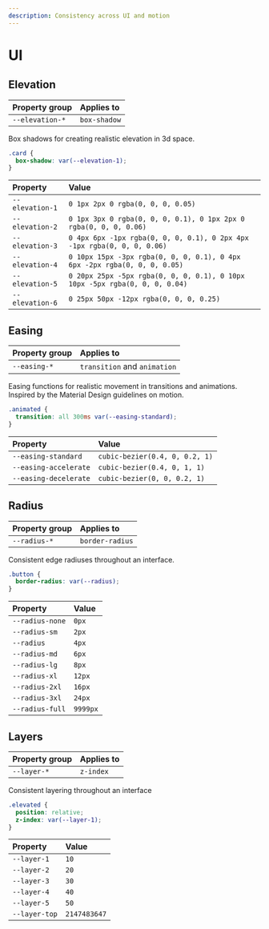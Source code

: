 ```yaml
---
description: Consistency across UI and motion
---
```


# UI

## Elevation

| Property group | Applies to |
| :--- | :--- |
| `--elevation-*` | `box-shadow` |

Box shadows for creating realistic elevation in 3d space.

```css
.card {
  box-shadow: var(--elevation-1);
}
```

| Property | Value |
| :--- | :--- |
| `--elevation-1` | `0 1px 2px 0 rgba(0, 0, 0, 0.05)` |
| `--elevation-2` | `0 1px 3px 0 rgba(0, 0, 0, 0.1), 0 1px 2px 0 rgba(0, 0, 0, 0.06)` |
| `--elevation-3` | `0 4px 6px -1px rgba(0, 0, 0, 0.1), 0 2px 4px -1px rgba(0, 0, 0, 0.06)` |
| `--elevation-4` | `0 10px 15px -3px rgba(0, 0, 0, 0.1), 0 4px 6px -2px rgba(0, 0, 0, 0.05)` |
| `--elevation-5` | `0 20px 25px -5px rgba(0, 0, 0, 0.1), 0 10px 10px -5px rgba(0, 0, 0, 0.04)` |
| `--elevation-6` | `0 25px 50px -12px rgba(0, 0, 0, 0.25)` |

## Easing

| Property group | Applies to |
| :--- | :--- |
| `--easing-*` | `transition` and `animation` |

Easing functions for realistic movement in transitions and animations. Inspired by the Material Design guidelines on motion.

```css
.animated {
  transition: all 300ms var(--easing-standard);
}
```

| Property | Value |
| :--- | :--- |
| `--easing-standard` | `cubic-bezier(0.4, 0, 0.2, 1)` |
| `--easing-accelerate` | `cubic-bezier(0.4, 0, 1, 1)` |
| `--easing-decelerate` | `cubic-bezier(0, 0, 0.2, 1)` |

## Radius

| Property group | Applies to |
| :--- | :--- |
| `--radius-*` | `border-radius` |

Consistent edge radiuses throughout an interface.

```css
.button {
  border-radius: var(--radius);
}
```

| Property | Value |
| :--- | :--- |
| `--radius-none` | `0px` |
| `--radius-sm` | `2px` |
| `--radius` | `4px` |
| `--radius-md` | `6px` |
| `--radius-lg` | `8px` |
| `--radius-xl` | `12px` |
| `--radius-2xl` | `16px` |
| `--radius-3xl` | `24px` |
| `--radius-full` | `9999px` |

## Layers

| Property group | Applies to |
| :--- | :--- |
| `--layer-*` | `z-index` |

Consistent layering throughout an interface

```css
.elevated {
  position: relative;
  z-index: var(--layer-1);
}
```

| Property | Value |
| :--- | :--- |
| `--layer-1` | `10` |
| `--layer-2` | `20` |
| `--layer-3` | `30` |
| `--layer-4` | `40` |
| `--layer-5` | `50` |
| `--layer-top` | `2147483647` |

